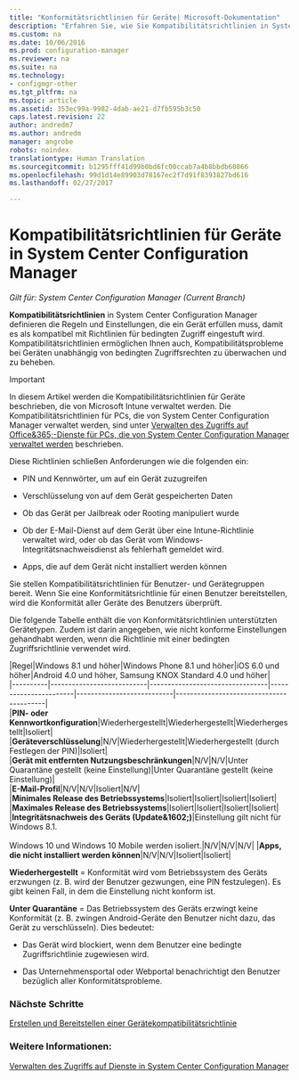 ```yaml
---
title: "Konformitätsrichtlinien für Geräte| Microsoft-Dokumentation"
description: "Erfahren Sie, wie Sie Kompatibilitätsrichtlinien in System Center Configuration Manager verwalten, damit Geräte als kompatibel mit Richtlinien für bedingten Zugriff eingestuft werden können."
ms.custom: na
ms.date: 10/06/2016
ms.prod: configuration-manager
ms.reviewer: na
ms.suite: na
ms.technology:
- configmgr-other
ms.tgt_pltfrm: na
ms.topic: article
ms.assetid: 353ec99a-9982-4dab-ae21-d7fb595b3c50
caps.latest.revision: 22
author: andredm7
ms.author: andredm
manager: angrobe
robots: noindex
translationtype: Human Translation
ms.sourcegitcommit: b1295fff41d99b0bd6fc00ccab7a4b8bbdb60866
ms.openlocfilehash: 99d1d14e89903d78167ec2f7d91f8393827bd616
ms.lasthandoff: 02/27/2017

---
```

# <a name="device-compliance-policies-in-system-center-configuration-manager"></a>Kompatibilitätsrichtlinien für Geräte in System Center Configuration Manager

*Gilt für: System Center Configuration Manager (Current Branch)*

**Kompatibilitätsrichtlinien** in System Center Configuration Manager definieren die Regeln und Einstellungen, die ein Gerät erfüllen muss, damit es als kompatibel mit Richtlinien für bedingten Zugriff eingestuft wird. Kompatibilitätsrichtlinien ermöglichen Ihnen auch, Kompatibilitätsprobleme bei Geräten unabhängig von bedingten Zugriffsrechten zu überwachen und zu beheben.  


> [!IMPORTANT]  
>  In diesem Artikel werden die Kompatibilitätsrichtlinien für Geräte beschrieben, die von Microsoft Intune verwaltet werden.    Die Kompatibilitätsrichtlinien für PCs, die von System Center Configuration Manager verwaltet werden, sind unter [Verwalten des Zugriffs auf Office&365;-Dienste für PCs, die von System Center Configuration Manager verwaltet werden](../../protect/deploy-use/manage-access-to-o365-services-for-pcs-managed-by-sccm.md) beschrieben.  

 Diese Richtlinien schließen Anforderungen wie die folgenden ein:  

-   PIN und Kennwörter, um auf ein Gerät zuzugreifen

-   Verschlüsselung von auf dem Gerät gespeicherten Daten

-   Ob das Gerät per Jailbreak oder Rooting manipuliert wurde  

-   Ob der E-Mail-Dienst auf dem Gerät über eine Intune-Richtlinie verwaltet wird, oder ob das Gerät vom Windows-Integritätsnachweisdienst als fehlerhaft gemeldet wird.  
-   Apps, die auf dem Gerät nicht installiert werden können


 Sie stellen Kompatibilitätsrichtlinien für Benutzer- und Gerätegruppen bereit. Wenn Sie eine Konformitätsrichtlinie für einen Benutzer bereitstellen, wird die Konformität aller Geräte des Benutzers überprüft.  

 Die folgende Tabelle enthält die von Konformitätsrichtlinien unterstützten Gerätetypen. Zudem ist darin angegeben, wie nicht konforme Einstellungen gehandhabt werden, wenn die Richtlinie mit einer bedingten Zugriffsrichtlinie verwendet wird.  

|Regel|Windows 8.1 und höher|Windows Phone 8.1 und höher|iOS 6.0 und höher|Android 4.0 und höher, Samsung KNOX Standard 4.0 und höher|  
|----------|---------------------------|---------------------------------|-----------------------|---------------------------|-----------------------------------------|  
|**PIN- oder Kennwortkonfiguration**|Wiederhergestellt|Wiederhergestellt|Wiederhergestellt|Isoliert|  
|**Geräteverschlüsselung**|N/V|Wiederhergestellt|Wiederhergestellt (durch Festlegen der PIN)|Isoliert|  
|**Gerät mit entfernten Nutzungsbeschränkungen**|N/V|N/V|Unter Quarantäne gestellt (keine Einstellung)|Unter Quarantäne gestellt (keine Einstellung)|  
|**E-Mail-Profil**|N/V|N/V|Isoliert|N/V|  
|**Minimales Release des Betriebssystems**|Isoliert|Isoliert|Isoliert|Isoliert|  
|**Maximales Release des Betriebssystems**|Isoliert|Isoliert|Isoliert|Isoliert|  
|**Integritätsnachweis des Geräts (Update&1602;)**|Einstellung gilt nicht für Windows 8.1.<br /><br /> Windows 10 und Windows 10 Mobile werden isoliert.|N/V|N/V|N/V|
|**Apps, die nicht installiert werden können**|N/V|N/V|Isoliert|Isoliert|

 **Wiederhergestellt** = Konformität wird vom Betriebssystem des Geräts erzwungen (z. B. wird der Benutzer gezwungen, eine PIN festzulegen).  Es gibt keinen Fall, in dem die Einstellung nicht konform ist.  

 **Unter Quarantäne** = Das Betriebssystem des Geräts erzwingt keine Konformität (z. B. zwingen Android-Geräte den Benutzer nicht dazu, das Gerät zu verschlüsseln).  Dies bedeutet:  

-   Das Gerät wird blockiert, wenn dem Benutzer eine bedingte Zugriffsrichtlinie zugewiesen wird.  

-   Das Unternehmensportal oder Webportal benachrichtigt den Benutzer bezüglich aller Konformitätsprobleme.

### <a name="next-steps"></a>Nächste Schritte  
[Erstellen und Bereitstellen einer Gerätekompatibilitätsrichtlinie](create-compliance-policy.md)
### <a name="see-also"></a>Weitere Informationen:  
 [Verwalten des Zugriffs auf Dienste in System Center Configuration Manager](../../protect/deploy-use/manage-access-to-services.md)

